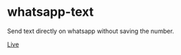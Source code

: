 # whatsapp-text
Send text directly on whatsapp without saving the number.

[Live](https://walifaizy.github.io/whatsapp-direct)
